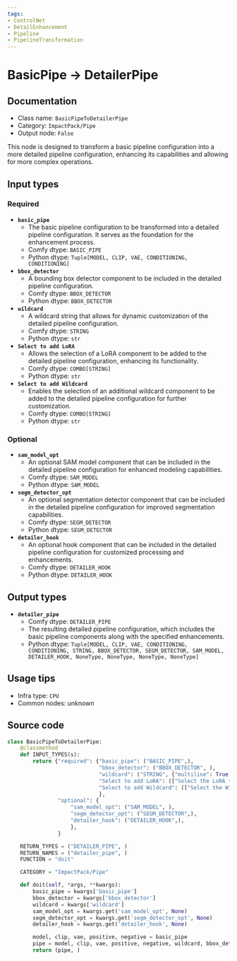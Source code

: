 ```yaml
---
tags:
- ControlNet
- DetailEnhancement
- Pipeline
- PipelineTransformation
---
```


# BasicPipe -> DetailerPipe
## Documentation
- Class name: `BasicPipeToDetailerPipe`
- Category: `ImpactPack/Pipe`
- Output node: `False`

This node is designed to transform a basic pipeline configuration into a more detailed pipeline configuration, enhancing its capabilities and allowing for more complex operations.
## Input types
### Required
- **`basic_pipe`**
    - The basic pipeline configuration to be transformed into a detailed pipeline configuration. It serves as the foundation for the enhancement process.
    - Comfy dtype: `BASIC_PIPE`
    - Python dtype: `Tuple[MODEL, CLIP, VAE, CONDITIONING, CONDITIONING]`
- **`bbox_detector`**
    - A bounding box detector component to be included in the detailed pipeline configuration.
    - Comfy dtype: `BBOX_DETECTOR`
    - Python dtype: `BBOX_DETECTOR`
- **`wildcard`**
    - A wildcard string that allows for dynamic customization of the detailed pipeline configuration.
    - Comfy dtype: `STRING`
    - Python dtype: `str`
- **`Select to add LoRA`**
    - Allows the selection of a LoRA component to be added to the detailed pipeline configuration, enhancing its functionality.
    - Comfy dtype: `COMBO[STRING]`
    - Python dtype: `str`
- **`Select to add Wildcard`**
    - Enables the selection of an additional wildcard component to be added to the detailed pipeline configuration for further customization.
    - Comfy dtype: `COMBO[STRING]`
    - Python dtype: `str`
### Optional
- **`sam_model_opt`**
    - An optional SAM model component that can be included in the detailed pipeline configuration for enhanced modeling capabilities.
    - Comfy dtype: `SAM_MODEL`
    - Python dtype: `SAM_MODEL`
- **`segm_detector_opt`**
    - An optional segmentation detector component that can be included in the detailed pipeline configuration for improved segmentation capabilities.
    - Comfy dtype: `SEGM_DETECTOR`
    - Python dtype: `SEGM_DETECTOR`
- **`detailer_hook`**
    - An optional hook component that can be included in the detailed pipeline configuration for customized processing and enhancements.
    - Comfy dtype: `DETAILER_HOOK`
    - Python dtype: `DETAILER_HOOK`
## Output types
- **`detailer_pipe`**
    - Comfy dtype: `DETAILER_PIPE`
    - The resulting detailed pipeline configuration, which includes the basic pipeline components along with the specified enhancements.
    - Python dtype: `Tuple[MODEL, CLIP, VAE, CONDITIONING, CONDITIONING, STRING, BBOX_DETECTOR, SEGM_DETECTOR, SAM_MODEL, DETAILER_HOOK, NoneType, NoneType, NoneType, NoneType]`
## Usage tips
- Infra type: `CPU`
- Common nodes: unknown


## Source code
```python
class BasicPipeToDetailerPipe:
    @classmethod
    def INPUT_TYPES(s):
        return {"required": {"basic_pipe": ("BASIC_PIPE",),
                             "bbox_detector": ("BBOX_DETECTOR", ),
                             "wildcard": ("STRING", {"multiline": True, "dynamicPrompts": False}),
                             "Select to add LoRA": (["Select the LoRA to add to the text"] + folder_paths.get_filename_list("loras"),),
                             "Select to add Wildcard": (["Select the Wildcard to add to the text"],),
                             },
                "optional": {
                    "sam_model_opt": ("SAM_MODEL", ),
                    "segm_detector_opt": ("SEGM_DETECTOR",),
                    "detailer_hook": ("DETAILER_HOOK",),
                    },
                }

    RETURN_TYPES = ("DETAILER_PIPE", )
    RETURN_NAMES = ("detailer_pipe", )
    FUNCTION = "doit"

    CATEGORY = "ImpactPack/Pipe"

    def doit(self, *args, **kwargs):
        basic_pipe = kwargs['basic_pipe']
        bbox_detector = kwargs['bbox_detector']
        wildcard = kwargs['wildcard']
        sam_model_opt = kwargs.get('sam_model_opt', None)
        segm_detector_opt = kwargs.get('segm_detector_opt', None)
        detailer_hook = kwargs.get('detailer_hook', None)

        model, clip, vae, positive, negative = basic_pipe
        pipe = model, clip, vae, positive, negative, wildcard, bbox_detector, segm_detector_opt, sam_model_opt, detailer_hook, None, None, None, None
        return (pipe, )

```
